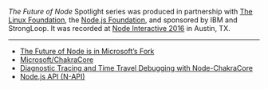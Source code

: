 _The Future of Node_ Spotlight series was produced in partnership with [The Linux Foundation](https://www.linuxfoundation.org/), the [Node.js Foundation](https://nodejs.org/en/foundation/), and sponsored by IBM and StrongLoop. It was recorded at [Node Interactive 2016](http://events.linuxfoundation.org/events/node-interactive) in Austin, TX.

---

- [The Future of Node is in Microsoft’s Fork](https://blog.andyet.com/2015/12/31/the-future-of-node-is-microsofts-fork/)
- [Microsoft/ChakraCore](https://github.com/Microsoft/ChakraCore)
- [Diagnostic Tracing and Time Travel Debugging with Node-ChakraCore](https://github.com/nodejs/node-chakracore/blob/xplat/TTD-README.md)
- [Node.js API (N-API)](https://github.com/nodejs/abi-stable-node)